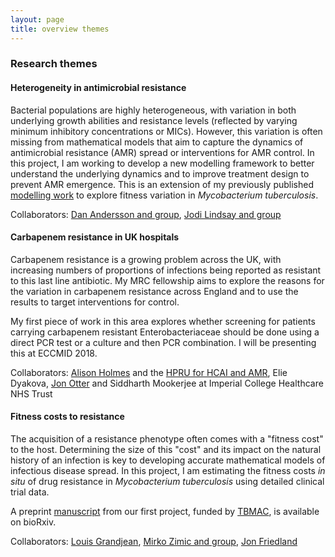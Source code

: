 ```yaml
--- 
layout: page 
title: overview themes 
---
```


### Research themes

#### Heterogeneity in antimicrobial resistance

Bacterial populations are highly heterogeneous, with variation in both
underlying growth abilities and resistance levels (reflected by varying
minimum inhibitory concentrations or MICs). However, this variation is
often missing from mathematical models that aim to capture the dynamics
of antimicrobial resistance (AMR) spread or interventions for AMR
control. In this project, I am working to develop a new modelling
framework to better understand the underlying dynamics and to improve
treatment design to prevent AMR emergence. This is an extension of my
previously published [modelling
work](https://www.ncbi.nlm.nih.gov/pmc/articles/PMC4583567/) to explore
fitness variation in *Mycobacterium tuberculosis*.

Collaborators: [Dan Andersson and
group](http://www.imbim.uu.se/Research/Microbiology-immunology/Andersson_Dan_I/), [Jodi Lindsay and
group](https://www.sgul.ac.uk/research-profiles-a-z/jodi-lindsay)

#### Carbapenem resistance in UK hospitals

Carbapenem resistance is a growing problem across the UK, with
increasing numbers of proportions of infections being reported as
resistant to this last line antibiotic. My MRC fellowship aims to
explore the reasons for the variation in carbapenem resistance across
England and to use the results to target interventions for control.

My first piece of work in this area explores whether screening for patients carrying
carbapenem resistant Enterobacteriaceae should be done using a direct PCR test or 
a culture and then PCR combination. I will be presenting this at ECCMID 2018. 

Collaborators: [Alison
Holmes](https://www.imperial.ac.uk/people/alison.holmes) and the [HPRU
for HCAI and AMR](https://www.imperial.ac.uk/medicine/hpru-amr), Elie Dyakova, 
[Jon Otter](https://www.imperial.ac.uk/people/j.otter) and 
Siddharth Mookerjee at Imperial College Healthcare NHS Trust 

#### Fitness costs to resistance

The acquisition of a resistance phenotype often comes with a "fitness
cost" to the host. Determining the size of this "cost" and its impact on
the natural history of an infection is key to developing accurate
mathematical models of infectious disease spread. In this project, I am
estimating the fitness costs *in situ* of drug resistance in
*Mycobacterium tuberculosis* using detailed clinical trial data.

A preprint
[manuscript](https://www.biorxiv.org/content/early/2017/10/11/195313.1)
from our first project, funded by [TBMAC](http://tb-mac.org/), is
available on bioRxiv.

Collaborators: [Louis
Grandjean](https://www.researchgate.net/profile/Louis_Grandjean2-UCL),
[Mirko Zimic and group](http://www.upch.edu.pe/vrinve/investigacion/lbbm-gbi), 
[Jon Friedland](http://www.imperial.ac.uk/people/j.friedland)




